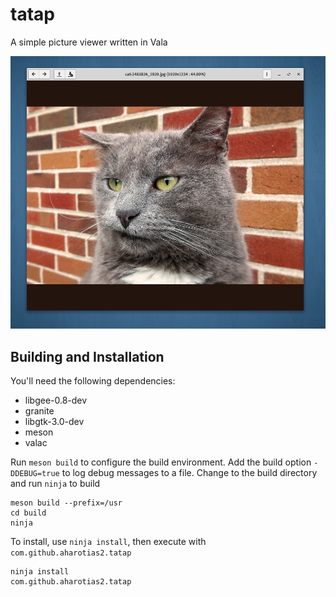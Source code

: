 # tatap
A simple picture viewer written in Vala

![Screenshot](tatap-screenshot.png "Screenshot")

## Building and Installation
You'll need the following dependencies:

* libgee-0.8-dev
* granite
* libgtk-3.0-dev
* meson
* valac

Run `meson build` to configure the build environment. Add the build option `-DDEBUG=true` to log debug messages to a file. Change to the build directory and run `ninja` to build

    meson build --prefix=/usr
    cd build
    ninja

To install, use `ninja install`, then execute with `com.github.aharotias2.tatap`

    ninja install
    com.github.aharotias2.tatap
